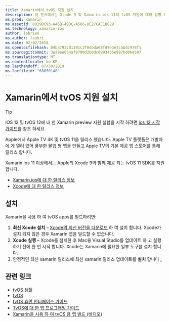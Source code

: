 ```yaml
---
title: Xamarin에서 tvOS 지원 설치
description: 이 문서에서는 Xcode 9 및 Xamarin.ios 11의 tvOS 지원에 대해 설명 하 고 Xamarin을 사용 하 여 tvOS 앱을 개발 하도록 설정 하는 방법에 대 한 간략 한 지침을 제공 합니다.
ms.prod: xamarin
ms.assetid: 0819DC93-A46B-49DC-A566-8E27CAE1B829
ms.technology: xamarin-ios
author: lobrien
ms.author: laobri
ms.date: 02/02/2018
ms.openlocfilehash: 04ba792cd1381c3f0dbda63fd7e3e3cabdc978f1
ms.sourcegitcommit: 3ea9ee034af9790d2b0dc0893435e997bd06e587
ms.translationtype: MT
ms.contentlocale: ko-KR
ms.lasthandoff: 07/30/2019
ms.locfileid: "68650148"
---
```

# <a name="installing-tvos-support-in-xamarin"></a>Xamarin에서 tvOS 지원 설치

> [!TIP]
> IOS 12 및 tvOS 12에 대 한 Xamarin preview 지원 실험을 시작 하려면 [ios 12 시작 가이드](~/ios/platform/introduction-to-ios12/get-started.md)를 참조 하세요.

Apple에서 Apple TV 4K 및 tvOS 11을 릴리스 했습니다. Apple TV 플랫폼은 개발자에 게 열려 있어 풍부한 몰입 형 앱을 만들고 Apple TV의 기본 제공 앱 스토어를 통해 릴리스 합니다.

Xamarin.ios 11 이상에서는 Apple의 Xcode 9와 함께 제공 되는 tvOS 11 SDK를 지원 합니다.

- [Xamarin.ios에 대 한 릴리스 정보](https://docs.microsoft.com/xamarin/ios/release-notes/)
- [Xcode에 대 한 릴리스 정보](https://developer.apple.com/library/content/releasenotes/DeveloperTools/RN-Xcode/Chapters/Introduction.html#//apple_ref/doc/uid/TP40001051-CH1-SW876)

## <a name="installation"></a>설치

Xamarin을 사용 하 여 tvOS apps를 빌드하려면:

1. **최신 Xcode 설치** – [Xcode의 최신 버전을 다운로드](https://developer.apple.com/xcode/download/) 하 여 설치 합니다. Xcode가 설치 되지 않은 경우 Xamarin 앱을 빌드할 수 없습니다. 
2. **Xcode 실행** – Xcode를 설치한 후 Mac용 Visual Studio를 업데이트 하 고 실행 하기 전에 한 번 시작 합니다. Xcode는 Xamarin에 필요한 일부 도구를 설치 합니다.
3. 안정적인 최신 xamarin 릴리스에 최신 xamarin 릴리스 업데이트를 **설치** 합니다 [.](https://github.com/xamarin/recipes/tree/master/Recipes/cross-platform/ide/change_updates_channel)

## <a name="related-links"></a>관련 링크

- [tvOS 샘플](https://docs.microsoft.com/samples/browse/?products=xamarin&term=Xamarin.iOS+tvOS)
- [tvOS](https://developer.apple.com/tvos/)
- [tvOS 휴먼 인터페이스 가이드](https://developer.apple.com/tvos/human-interface-guidelines/)
- [TvOS에 대 한 앱 프로그래밍 가이드](https://developer.apple.com/library/prerelease/tvos/documentation/General/Conceptual/AppleTV_PG/)
- [Xamarin을 사용 하 여 tvOS 용 앱 빌드 (비디오)](https://university.xamarin.com/lightninglectures/tvos-with-xamarin)
